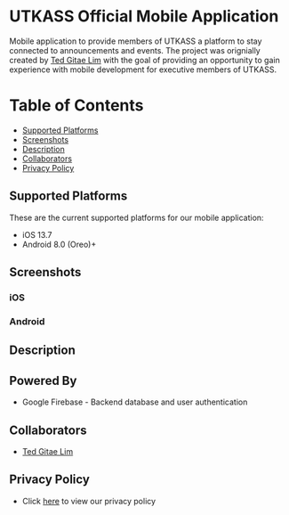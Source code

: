 # UTKASS Official Mobile Application
Mobile application to provide members of UTKASS a platform to stay connected to announcements and events. The project was orignially created by [Ted Gitae Lim](https://github.com/gtaelim4) with the goal of providing an opportunity to gain experience with mobile development for executive members of UTKASS.

# Table of Contents
- [Supported Platforms](#supported-platforms)
- [Screenshots](#screenshots)
- [Description](#description)
- [Collaborators](#collaborators)
- [Privacy Policy](#privacy-policy)

## Supported Platforms
These are the current supported platforms for our mobile application:
- iOS 13.7
- Android 8.0 (Oreo)+

## Screenshots
### iOS

### Android

## Description

## Powered By
- Google Firebase - Backend database and user authentication

## Collaborators
- [Ted Gitae Lim](https://github.com/gtaelim4)

## Privacy Policy
- Click [here](https://utkass.github.io/privacypolicy) to view our privacy policy
